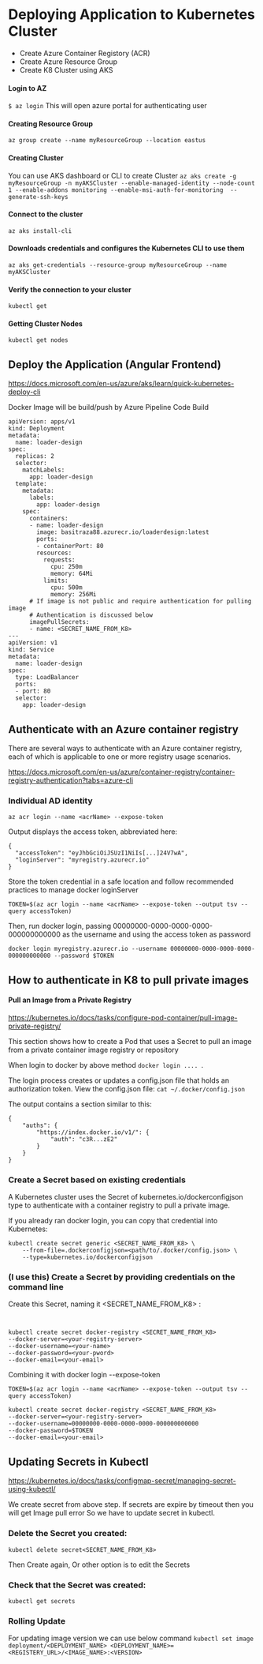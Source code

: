 # Deploying Application to Kubernetes Cluster

- Create Azure Container Registory (ACR)
- Create Azure Resource Group
- Create K8 Cluster using AKS

#### Login to AZ 
```$ az login``` This will open azure portal for authenticating user
#### Creating Resource Group
```az group create --name myResourceGroup --location eastus```

#### Creating Cluster
You can use AKS dashboard or CLI to create Cluster
```az aks create -g myResourceGroup -n myAKSCluster --enable-managed-identity --node-count 1 --enable-addons monitoring --enable-msi-auth-for-monitoring  --generate-ssh-keys```
#### Connect to the cluster
```az aks install-cli```

#### Downloads credentials and configures the Kubernetes CLI to use them
```az aks get-credentials --resource-group myResourceGroup --name myAKSCluster```

#### Verify the connection to your cluster
```kubectl get```

#### Getting Cluster Nodes
````kubectl get nodes````
## Deploy the Application (Angular Frontend)

https://docs.microsoft.com/en-us/azure/aks/learn/quick-kubernetes-deploy-cli

Docker Image will be build/push by Azure Pipeline Code Build
````
apiVersion: apps/v1
kind: Deployment
metadata:
  name: loader-design
spec:
  replicas: 2
  selector:
    matchLabels:
      app: loader-design
  template:
    metadata:
      labels:
        app: loader-design
    spec:
      containers:
      - name: loader-design
        image: basitraza88.azurecr.io/loaderdesign:latest
        ports:
        - containerPort: 80
        resources:
          requests:
            cpu: 250m
            memory: 64Mi
          limits:
            cpu: 500m
            memory: 256Mi
      # If image is not public and require authentication for pulling image    
      # Authentication is discussed below  
      imagePullSecrets:
      - name: <SECRET_NAME_FROM_K8>      
---
apiVersion: v1
kind: Service
metadata:
  name: loader-design
spec:
  type: LoadBalancer
  ports:
  - port: 80
  selector:
    app: loader-design
````
## Authenticate with an Azure container registry
There are several ways to authenticate with an Azure container registry, each of which is applicable to one or more registry usage scenarios.

https://docs.microsoft.com/en-us/azure/container-registry/container-registry-authentication?tabs=azure-cli

### Individual AD identity 
```az acr login --name <acrName> --expose-token```

Output displays the access token, abbreviated here:
```
{
  "accessToken": "eyJhbGciOiJSUzI1NiIs[...]24V7wA",
  "loginServer": "myregistry.azurecr.io"
}
```

Store the token credential in a safe location and follow recommended practices to manage docker loginServer
```
TOKEN=$(az acr login --name <acrName> --expose-token --output tsv --query accessToken)
```
Then, run docker login, passing 00000000-0000-0000-0000-000000000000 as the username and using the access token as password
```
docker login myregistry.azurecr.io --username 00000000-0000-0000-0000-000000000000 --password $TOKEN
```


## How to authenticate in K8 to pull private images
#### Pull an Image from a Private Registry
https://kubernetes.io/docs/tasks/configure-pod-container/pull-image-private-registry/

This section shows how to create a Pod that uses a Secret to pull an image from a private container image registry or repository

When login to docker by above method ```docker login .... ```.

The login process creates or updates a config.json file that holds an authorization token.
View the config.json file: ```cat ~/.docker/config.json```

The output contains a section similar to this:
```
{
    "auths": {
        "https://index.docker.io/v1/": {
            "auth": "c3R...zE2"
        }
    }
}
```

### Create a Secret based on existing credentials
A Kubernetes cluster uses the Secret of kubernetes.io/dockerconfigjson type to authenticate with a container registry to pull a private image.

If you already ran docker login, you can copy that credential into Kubernetes:
```
kubectl create secret generic <SECRET_NAME_FROM_K8> \
    --from-file=.dockerconfigjson=<path/to/.docker/config.json> \
    --type=kubernetes.io/dockerconfigjson
```


### (I use this) Create a Secret by providing credentials on the command line  
Create this Secret, naming it <SECRET_NAME_FROM_K8> :

``` ```
```
kubectl create secret docker-registry <SECRET_NAME_FROM_K8>  
--docker-server=<your-registry-server> 
--docker-username=<your-name> 
--docker-password=<your-pword> 
--docker-email=<your-email> 
```


Combining it with docker login --expose-token
```
TOKEN=$(az acr login --name <acrName> --expose-token --output tsv --query accessToken)

kubectl create secret docker-registry <SECRET_NAME_FROM_K8>  
--docker-server=<your-registry-server> 
--docker-username=00000000-0000-0000-0000-000000000000
--docker-password=$TOKEN 
--docker-email=<your-email> 
```
## Updating Secrets in Kubectl
https://kubernetes.io/docs/tasks/configmap-secret/managing-secret-using-kubectl/

We create secret from above step. If secrets are expire by timeout then you will get Image pull error
So we have to update secret in kubectl. 

### Delete the Secret you created:
```kubectl delete secret<SECRET_NAME_FROM_K8>```

Then Create again, Or other option is to edit the Secrets

### Check that the Secret was created:
```kubectl get secrets```



### Rolling Update 
For updating image version we can use below command
```kubectl set image deployment/<DEPLOYMENT_NAME> <DEPLOYMENT_NAME>=<REGISTERY_URL>/<IMAGE_NAME>:<VERSION>```

